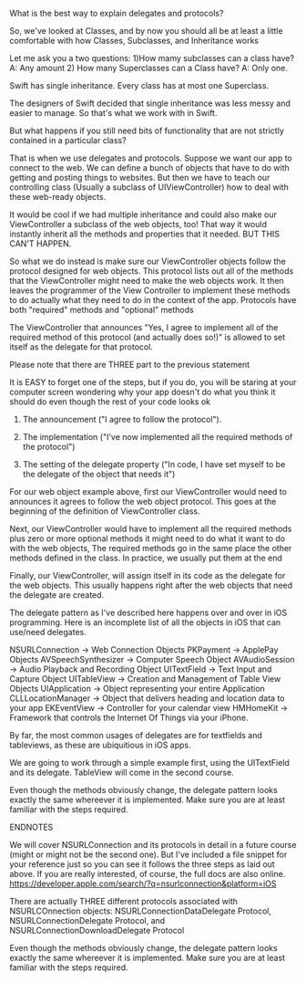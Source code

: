 What is the best way to explain delegates and protocols?

So, we've looked at Classes, and by now you should all be at least a little comfortable with how Classes, Subclasses, and Inheritance works

Let me ask you a two questions: 
1)How mamy subclasses can a class have? A: Any amount
2) How many Superclasses can a Class have? A: Only one.

Swift has single inheritance. Every class has at most one Superclass. 

The designers of Swift decided that single inheritance was less messy and easier to manage.
So that's what we work with in Swift.

But what happens if you still need bits of functionality that are not strictly contained in a particular class?

That is when we use delegates and protocols.
Suppose we want our app to connect to the web.
We can define a bunch of objects that have to do with getting and posting things to websites. But then we have to teach our controlling class (Usually a subclass of UIViewController) how to deal with these web-ready objects. 

It would be cool if we had multiple inheritance and could also make our ViewController a subclass of the web objects, too! That way it would instantly inherit all the methods and properties that it needed. BUT THIS CAN'T HAPPEN.

So what we do instead is make sure our ViewController objects follow the protocol designed for web objects. 
This protocol lists out all of the methods that the ViewController might need to make the web objects work. 
It then leaves the programmer of the View Controller to implement these methods to do actually what they need to do in the context of the app.
Protocols have both "required" methods and "optional" methods

The ViewController that announces "Yes, I agree to implement all of the required method of this protocol (and actually does so!)" is allowed to set itself as the delegate for that protocol. 

Please note that there are THREE part to the previous statement

It is EASY to forget one of the steps, but if you do, you will be staring at your computer screen wondering why your app doesn't do what you think it should do even though the rest of your code looks ok

1) The announcement ("I agree to follow the protocol").

2) The implementation ("I've now implemented all the required methods of the protocol")

3) The setting of the delegate property ("In code, I have set myself to be the delegate of the object that needs it")


For our web object example above, first our ViewController would need to announces it agrees to follow the web object protocol. This goes at the beginning of the definition of ViewController class.

Next, our ViewController would have to implement all the required methods plus zero or more optional methods it might need to do what it want to do with the web objects, The required methods go in the same place the other methods defined in the class. In practice, we usually put them at the end

 Finally, our ViewController, will assign itself in its code as the delegate for the web objects. This usually happens right after the web objects that need the delegate are created.

The delegate pattern as I've described here happens over and over in iOS programming. Here is an incomplete list of all the objects in iOS that can use/need delegates.

NSURLConnection -> Web Connection Objects
PKPayment -> ApplePay Objects
AVSpeechSynthesizer -> Computer Speech Object
AVAudioSession -> Audio Playback and Recording Object
UITextField -> Text Input and Capture Object
UITableView -> Creation and Management of Table View Objects
UIApplication -> Object representing your entire Application
CLLLocationManager -> Object that delivers heading and location data to your app
EKEventView -> Controller for your calendar view 
HMHomeKit -> Framework that controls the Internet Of Things via your iPhone.

By far, the most common usages of delegates are for textfields and tableviews, as these are ubiquitious in iOS apps.

We are going to work through a simple example first, using the UITextField and its delegate. TableView will come in the second course.

Even though the methods obviously change, the delegate pattern looks exactly the same whereever it is implemented. Make sure you are at least familiar with the steps required.

ENDNOTES

We will cover NSURLConnection and its protocols in detail in a future course (might or might not be the second one). But I've included a file snippet for your reference just so you can see it follows the three steps as laid out above. If you are really interested, of course, the full docs are also online.
https://developer.apple.com/search/?q=nsurlconnection&platform=iOS

There are actually THREE different protocols associated with NSURLCOnnection objects:
	NSURLConnectionDataDelegate Protocol,
	NSURLConnectionDelegate Protocol, and NSURLConnectionDownloadDelegate Protocol

Even though the methods obviously change, the delegate pattern looks exactly the same whereever it is implemented. Make sure you are at least familiar with the steps required.

